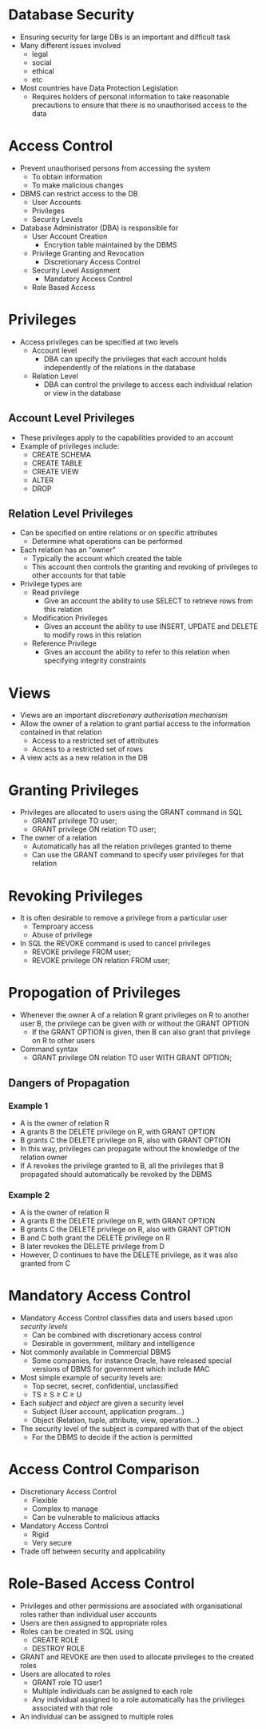 # Database Security
- Ensuring security for large DBs is an important and difficult task
- Many different issues involved
    - legal
	- social
	- ethical
	- etc
- Most countries have Data Protection Legislation
    - Requires holders of personal information to take reasonable precautions to ensure that there is no unauthorised access to the data

# Access Control
- Prevent unauthorised persons from accessing the system
    - To obtain information
	- To make malicious changes
- DBMS can restrict access to the DB
    - User Accounts
	- Privileges
	- Security Levels
- Database Administrator (DBA) is responsible for
    - User Account Creation
    	- Encrytion table maintained by the DBMS
	- Privilege Granting and Revocation
    	- Discretionary Access Control
	- Security Level Assignment
    	- Mandatory Access Control
	- Role Based Access

# Privileges
- Access privileges can be specified at two levels
    - Account level
    	- DBA can specify the privileges that each account holds independently of the relations in the database
	- Relation Level
    	- DBA can control the privilege to access each individual relation or view in the database

## Account Level Privileges
- These privileges apply to the capabilities provided to an account
- Example of privileges include:
    - CREATE SCHEMA
	- CREATE TABLE
	- CREATE VIEW
	- ALTER
	- DROP

## Relation Level Privileges
- Can be specified on entire relations or on specific attributes
    - Determine what operations can be performed
- Each relation has an "owner"
    - Typically the account which created the table
	- This account then controls the granting and revoking of privileges to other accounts for that table
- Privilege types are
    - Read privilege
    	- Give an account the ability to use SELECT to retrieve rows from this relation
	- Modification Privileges
    	- Gives an account the ability to use INSERT, UPDATE and DELETE to modify rows in this relation
	- Reference Privilege
    	- Gives an account the ability to refer to this relation when specifying integrity constraints

# Views
- Views are an important *discretionary authorisation mechanism*
- Allow the owner of a relation to grant partial access to the information contained in that relation
    - Access to a restricted set of attributes
	- Access to a restricted set of rows
- A view acts as a new relation in the DB

# Granting Privileges
- Privileges are allocated to users using the GRANT command in SQL
    - GRANT privilege TO user;
	- GRANT privilege ON relation TO user;
- The owner of a relation
    - Automatically has all the relation privileges granted to theme
	- Can use the GRANT command to specify user privileges for that relation

# Revoking Privileges
- It is often desirable to remove a privilege from a particular user
    - Temproary access
	- Abuse of privilege
- In SQL the REVOKE command is used to cancel privileges
    - REVOKE privilege FROM user;
	- REVOKE privilege ON relation FROM user;

# Propogation of Privileges
- Whenever the owner A of a relation R grant privileges on R to another user B, the privilege can be given with or without the GRANT OPTION
    - If the GRANT OPTION is given, then B can also grant that privilege on R to other users
- Command syntax
    - GRANT privilege ON relation TO user WITH GRANT OPTION;

## Dangers of Propagation
### Example 1
- A is the owner of relation R
- A grants B the DELETE privilege on R, with GRANT OPTION
- B grants C the DELETE privilege on R, also with GRANT OPTION
- In this way, privileges can propagate without the knowledge of the relation owner
- If A revokes the privilege granted to B, all the privileges that B propagated should automatically be revoked by the DBMS

### Example 2
- A is the owner of relation R
- A grants B the DELETE privilege on R, with GRANT OPTION
- B grants C the DELETE privilege on R, also with GRANT OPTION
- B and C both grant the DELETE privilege on R
- B later revokes the DELETE privilege from D
- However, D continues to have the DELETE privilege, as it was also granted from C

# Mandatory Access Control
- Mandatory Access Control classifies data and users based upon *security levels*
    - Can be combined with discretionary access control
	- Desirable in government, military and intelligence
- Not commonly available in Commercial DBMS
    - Some companies, for instance Oracle, have released special versions of DBMS for government which include MAC
- Most simple example of security levels are:
    - Top secret, secret, confidential, unclassified
	- TS $\geq$ S $\geq$ C $\geq$ U
- Each *subject* and *object* are given a security level
    - Subject (User account, application program...)
	- Object (Relation, tuple, attribute, view, operation...)
- The security level of the subject is compared with that of the object
    - For the DBMS to decide if the action is permitted

# Access Control Comparison
- Discretionary Access Control
    - Flexible
	- Complex to manage
	- Can be vulnerable to malicious attacks
- Mandatory Access Control
    - Rigid
	- Very secure
- Trade off between security and applicability

# Role-Based Access Control
- Privileges and other permissions are associated with organisational roles rather than individual user accounts
- Users are then assigned to appropriate roles
- Roles can be created in SQL using
    - CREATE ROLE
	- DESTROY ROLE
- GRANT and REVOKE are then used to allocate privileges to the created roles
- Users are allocated to roles
    - GRANT role TO user1
	- Multiple individuals can be assigned to each role
	- Any individual assigned to a role automatically has the privileges associated with that role
- An individual can be assigned to multiple roles
